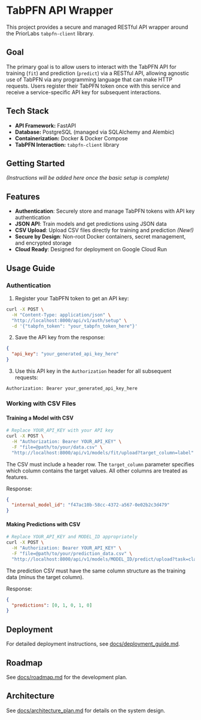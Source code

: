 # TabPFN API Wrapper

This project provides a secure and managed RESTful API wrapper around the PriorLabs `tabpfn-client` library.

## Goal

The primary goal is to allow users to interact with the TabPFN API for training (`fit`) and prediction (`predict`) via a RESTful API, allowing agnostic use of TabPFN via any programming language that can make HTTP requests. Users register their TabPFN token once with this service and receive a service-specific API key for subsequent interactions.

## Tech Stack

*   **API Framework:** FastAPI
*   **Database:** PostgreSQL (managed via SQLAlchemy and Alembic)
*   **Containerization:** Docker & Docker Compose
*   **TabPFN Interaction:** `tabpfn-client` library

## Getting Started

*(Instructions will be added here once the basic setup is complete)*

## Features

- **Authentication**: Securely store and manage TabPFN tokens with API key authentication
- **JSON API**: Train models and get predictions using JSON data
- **CSV Upload**: Upload CSV files directly for training and prediction *(New!)*
- **Secure by Design**: Non-root Docker containers, secret management, and encrypted storage
- **Cloud Ready**: Designed for deployment on Google Cloud Run

## Usage Guide

### Authentication

1. Register your TabPFN token to get an API key:

```bash
curl -X POST \
  -H "Content-Type: application/json" \
  "http://localhost:8000/api/v1/auth/setup" \
  -d '{"tabpfn_token": "your_tabpfn_token_here"}'
```

2. Save the API key from the response:

```json
{
  "api_key": "your_generated_api_key_here"
}
```

3. Use this API key in the `Authorization` header for all subsequent requests:

```
Authorization: Bearer your_generated_api_key_here
```

### Working with CSV Files

#### Training a Model with CSV

```bash
# Replace YOUR_API_KEY with your API key
curl -X POST \
  -H "Authorization: Bearer YOUR_API_KEY" \
  -F "file=@path/to/your/data.csv" \
  "http://localhost:8000/api/v1/models/fit/upload?target_column=label"
```

The CSV must include a header row. The `target_column` parameter specifies which column contains the target values. All other columns are treated as features.

Response:

```json
{
  "internal_model_id": "f47ac10b-58cc-4372-a567-0e02b2c3d479"
}
```

#### Making Predictions with CSV

```bash
# Replace YOUR_API_KEY and MODEL_ID appropriately
curl -X POST \
  -H "Authorization: Bearer YOUR_API_KEY" \
  -F "file=@path/to/your/prediction_data.csv" \
  "http://localhost:8000/api/v1/models/MODEL_ID/predict/upload?task=classification"
```

The prediction CSV must have the same column structure as the training data (minus the target column).

Response:

```json
{
  "predictions": [0, 1, 0, 1, 0]
}
```

## Deployment

For detailed deployment instructions, see [docs/deployment_guide.md](docs/deployment_guide.md).

## Roadmap

See [docs/roadmap.md](docs/roadmap.md) for the development plan.

## Architecture

See [docs/architecture_plan.md](docs/architecture_plan.md) for details on the system design. 